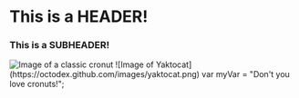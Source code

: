 # This is a HEADER!
### This is a SUBHEADER!
<img src="https://images.food52.com/vmfuk4AYlp1T_uHUnHmK1eus4Kg=/1200x1200/e1f6cfb2-3e1f-4664-8f9f-678b06efb2ad--9134388679_9855e07515_z.jpg" alt="Image of a classic cronut">
![Image of Yaktocat](https://octodex.github.com/images/yaktocat.png)
var myVar = "Don't you love cronuts!";
